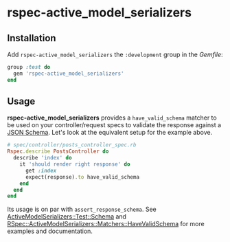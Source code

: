 # rspec-active_model_serializers

## Installation

Add `rspec-active_model_serializers` the `:development` group in the _Gemfile_:

```ruby
group :test do
  gem 'rspec-active_model_serializers'
end
```

## Usage

**rspec-active_model_serializers** provides a `have_valid_schema` matcher to be
used on your controller/request specs to validate the response against a [JSON
Schema](http://json-schema.org/). Let's look at the equivalent setup for the
example above.

```ruby
# spec/controller/posts_controller_spec.rb
Rspec.describe PostsController do
  describe 'index' do
    it 'should render right response' do
      get :index
      expect(response).to have_valid_schema
    end
  end
end
```

Its usage is on par with `assert_response_schema`. See
[ActiveModelSerializers::Test::Schema](https://github.com/rails-api/active_model_serializers/tree/master/lib/active_model_serializers/test/schema.rb)
and
[RSpec::ActiveModelSerializers::Matchers::HaveValidSchema](lib/rspec/active_model_serializers/matchers/have_valid_schema.rb)
for more examples and documentation.

